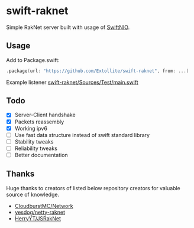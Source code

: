 # swift-raknet


Simple RakNet server built with usage of [SwiftNIO](https://github.com/apple/swift-nio).

## Usage
Add to Package.swift:
```swift
.package(url: "https://github.com/Extollite/swift-raknet", from: ...)
```

Example listener [swift-raknet/Sources/Test/main.swift](https://github.com/Extollite/swift-raknet/blob/master/Sources/Test/main.swift)

## Todo
- [x] Server-Client handshake
- [x] Packets reassembly
- [x] Working ipv6 
- [ ] Use fast data structure instead of swift standard library
- [ ] Stability tweaks
- [ ] Reliability tweaks
- [ ] Better documentation 

## Thanks
Huge thanks to creators of listed below repository creators for valuable source of knowledge.
- [CloudburstMC/Network](https://github.com/CloudburstMC/Network)
- [yesdog/netty-raknet](https://github.com/yesdog/netty-raknet)
- [HerryYT/JSRakNet](https://github.com/HerryYT/JSRakNet)
